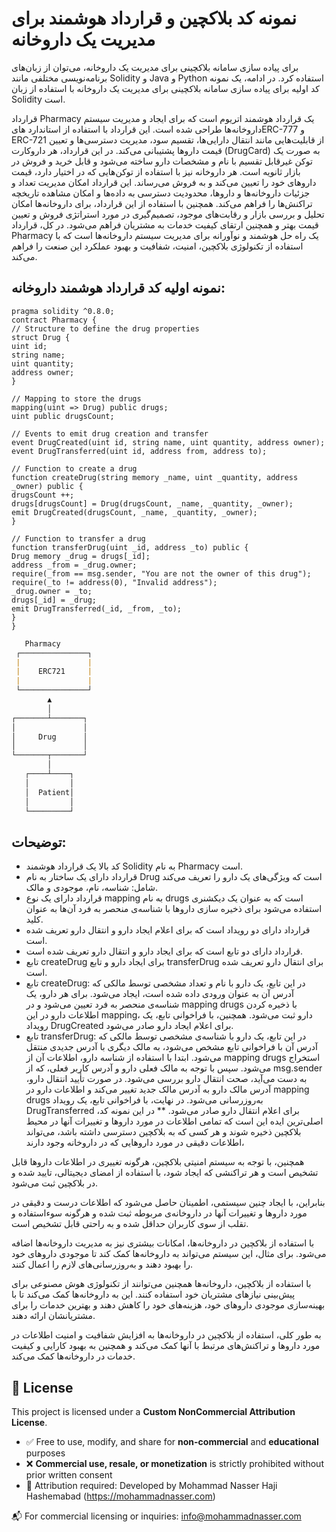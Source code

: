 # نمونه کد بلاکچین و قرارداد هوشمند برای مدیریت یک داروخانه
برای پیاده سازی سامانه بلاکچینی برای مدیریت یک داروخانه، می‌توان از زبان‌های برنامه‌نویسی مختلفی مانند Solidity و Java و Python استفاده کرد. در ادامه، یک نمونه کد اولیه برای پیاده سازی سامانه بلاکچینی برای مدیریت یک داروخانه با استفاده از زبان Solidity است.

قرارداد Pharmacy یک قرارداد هوشمند اتریوم است که برای ایجاد و مدیریت سیستم داروخانه‌ها طراحی شده است. این قرارداد با استفاده از استاندارد هایERC-777 و ERC-721  از قابلیت‌هایی مانند انتقال دارایی‌ها، تقسیم سود، مدیریت دسترسی‌ها و تعیین قیمت داروها پشتیبانی می‌کند.
در این قرارداد، هر داروکارت (DrugCard) به صورت یک توکن غیرقابل تقسیم با نام و مشخصات دارو ساخته می‌شود و قابل خرید و فروش در بازار ثانویه است. هر داروخانه نیز با استفاده از توکن‌هایی که در اختیار دارد، قیمت داروهای خود را تعیین می‌کند و به فروش می‌رساند.
این قرارداد امکان مدیریت تعداد و جزئیات داروخانه‌ها و داروها، محدودیت دسترسی به داده‌ها و امکان مشاهده تاریخچه تراکنش‌ها را فراهم می‌کند. همچنین با استفاده از این قرارداد، برای داروخانه‌ها امکان تحلیل و بررسی بازار و رقابت‌های موجود، تصمیم‌گیری در مورد استراتژی فروش و تعیین قیمت بهتر و همچنین ارتقای کیفیت خدمات به مشتریان فراهم می‌شود.
در کل، قرارداد Pharmacy یک راه حل هوشمند و نوآورانه برای مدیریت سیستم داروخانه‌ها است که با استفاده از تکنولوژی بلاکچین، امنیت، شفافیت و بهبود عملکرد این صنعت را فراهم می‌کند.

## نمونه اولیه کد قرارداد هوشمند داروخانه:
```solidity
pragma solidity ^0.8.0;
contract Pharmacy {
// Structure to define the drug properties
struct Drug {
uint id;
string name;
uint quantity;
address owner;
}

// Mapping to store the drugs
mapping(uint => Drug) public drugs;
uint public drugsCount;

// Events to emit drug creation and transfer
event DrugCreated(uint id, string name, uint quantity, address owner);
event DrugTransferred(uint id, address from, address to);

// Function to create a drug
function createDrug(string memory _name, uint _quantity, address _owner) public {
drugsCount ++;
drugs[drugsCount] = Drug(drugsCount, _name, _quantity, _owner);
emit DrugCreated(drugsCount, _name, _quantity, _owner);
}

// Function to transfer a drug
function transferDrug(uint _id, address _to) public {
Drug memory _drug = drugs[_id];
address _from = _drug.owner;
require(_from == msg.sender, "You are not the owner of this drug");
require(_to != address(0), "Invalid address");
_drug.owner = _to;
drugs[_id] = _drug;
emit DrugTransferred(_id, _from, _to);
}
}
```
```markdown
   Pharmacy
 ┌───────────────┐
 |               |
 |    ERC721     |
 |               |
 └───────────────┘
        ▲        
        │        
┌───────┴───────┐
│               │
│     Drug      │
│               │
└───────┬───────┘
        │        
   ┌────┴────┐   
   │         │   
   │  Patient│   
   │         │   
   └─────────┘   
```

## توضیحات:
* کد بالا یک قرارداد هوشمند Solidity به نام Pharmacy است.
* قرارداد دارای یک ساختار به نام Drug است که ویژگی‌های یک دارو را تعریف می‌کند شامل: شناسه، نام، موجودی و مالک.
* قرارداد دارای یک نوع mapping به نام drugs است که به عنوان یک دیکشنری استفاده می‌شود برای ذخیره سازی دارو‌ها با شناسه‌ی منحصر به فرد آن‌ها به عنوان کلید.
* قرارداد دارای دو رویداد است که برای اعلام ایجاد دارو و انتقال دارو تعریف شده است.
* قرارداد دارای دو تابع است که برای ایجاد دارو و انتقال دارو تعریف شده است.
* تابع createDrug برای ایجاد دارو و تابع transferDrug برای انتقال دارو تعریف شده است.
* تابع createDrug: در این تابع، یک دارو با نام و تعداد مشخصی توسط مالکی که آدرس آن به عنوان ورودی داده شده است، ایجاد می‌شود. برای هر دارو، یک شناسه‌ی منحصر به فرد تعیین می‌شود و در mapping drugs با ذخیره کردن اطلاعات دارو در این mapping، دارو ثبت می‌شود. همچنین، با فراخوانی تابع، یک رویداد DrugCreated برای اعلام ایجاد دارو صادر می‌شود.
* تابع transferDrug: در این تابع، یک دارو با شناسه‌ی مشخصی توسط مالکی که آدرس آن با فراخوانی تابع مشخص می‌شود، به مالک دیگری با آدرس جدیدی منتقل می‌شود. ابتدا با استفاده از شناسه دارو، اطلاعات آن از mapping drugs استخراج می‌شود. سپس با توجه به مالک فعلی دارو و آدرس کاربر فعلی، که از msg.sender به دست می‌آید، صحت انتقال دارو بررسی می‌شود. در صورت تأیید انتقال دارو، آدرس مالک دارو به آدرس مالک جدید تغییر می‌کند و اطلاعات دارو در mapping drugs به‌روزرسانی می‌شود. در نهایت، با فراخوانی تابع، یک رویداد DrugTransferred برای اعلام انتقال دارو صادر می‌شود.
** در این نمونه کد، اصلی‌ترین ایده این است که تمامی اطلاعات در مورد داروها و تغییرات آنها در محیط بلاکچین ذخیره شوند و هر کسی که به بلاکچین دسترسی داشته باشد، می‌تواند اطلاعات دقیقی در مورد داروهایی که در داروخانه وجود دارند،

همچنین، با توجه به سیستم امنیتی بلاکچین، هرگونه تغییری در اطلاعات داروها قابل تشخیص است و هر تراکنشی که ایجاد شود، با استفاده از امضای دیجیتالی، تایید شده و در بلاکچین ثبت می‌شود.

بنابراین، با ایجاد چنین سیستمی، اطمینان حاصل می‌شود که اطلاعات درست و دقیقی در مورد داروها و تغییرات آنها در داروخانه‌ی مربوطه ثبت شده و هرگونه سوءاستفاده و تقلب از سوی کاربران حداقل شده و به راحتی قابل تشخیص است.

با استفاده از بلاکچین در داروخانه‌ها، امکانات بیشتری نیز به مدیریت داروخانه‌ها اضافه می‌شود. برای مثال، این سیستم می‌تواند به داروخانه‌ها کمک کند تا موجودی داروهای خود را بهبود دهند و به‌روزرسانی‌های لازم را اعمال کنند.

با استفاده از بلاکچین، داروخانه‌ها همچنین می‌توانند از تکنولوژی هوش مصنوعی برای پیش‌بینی نیازهای مشتریان خود استفاده کنند. این به داروخانه‌ها کمک می‌کند تا با بهینه‌سازی موجودی داروهای خود، هزینه‌های خود را کاهش دهند و بهترین خدمات را برای مشتریانشان ارائه دهند.

به طور کلی، استفاده از بلاکچین در داروخانه‌ها به افزایش شفافیت و امنیت اطلاعات در مورد داروها و تراکنش‌های مرتبط با آنها کمک می‌کند و همچنین به بهبود کارایی و کیفیت خدمات در داروخانه‌ها کمک می‌کند.

## 📜 License

This project is licensed under a **Custom NonCommercial Attribution License**.

- ✅ Free to use, modify, and share for **non-commercial** and **educational** purposes
- ❌ **Commercial use, resale, or monetization** is strictly prohibited without prior written consent
- 📛 Attribution required: Developed by Mohammad Nasser Haji Hashemabad (https://mohammadnasser.com)

📬 For commercial licensing or inquiries: [info@mohammadnasser.com](mailto:info@mohammadnasser.com)



